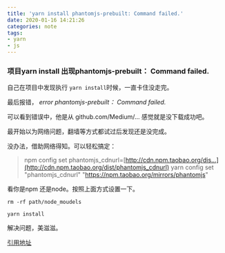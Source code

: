 ```yaml
---
title: 'yarn install phantomjs-prebuilt: Command failed.'
date: 2020-01-16 14:21:26
categories: note
tags:
- yarn
- js
---
```


### 项目yarn install 出现phantomjs-prebuilt： Command failed.

自己在项目中发现执行 `yarn install`时候，一直卡住没走完。

最后报错， *error phantomjs-prebuilt： Command failed.*

可以看到错误中，他是从 github.com/Medium/...   感觉就是没下载成功吧。

最开始以为网络问题，翻墙等方式都试过后发现还是没完成。

没办法，借助网络得知。可以轻松搞定：



> npm config set phantomjs_cdnurl=[http://cdn.npm.taobao.org/dis...](http://cdn.npm.taobao.org/dist/phantomjs_cdnurl)
> yarn config set "phantomjs_cdnurl" "https://npm.taobao.org/mirrors/phantomjs"



看你是npm 还是node。按照上面方式设置一下。

`rm -rf path/node_moudels`

`yarn install`

解决问题，美滋滋。



[引用地址](https://segmentfault.com/q/1010000010278132)
